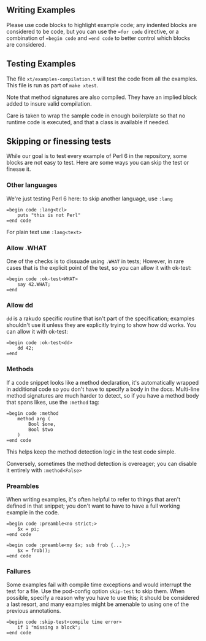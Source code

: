 ## Writing Examples

Please use code blocks to highlight example code; any indented blocks
are considered to be code, but you can use the `=for code` directive, or a
combination of `=begin code` and `=end code` to better control which
blocks are considered.

## Testing Examples

The file `xt/examples-compilation.t` will test the code from all the
examples. This file is run as part of `make xtest`.

Note that method signatures are also compiled. They have an implied block
added to insure valid compilation.

Care is taken to wrap the sample code in enough boilerplate so that no
runtime code is executed, and that a class is available if needed.

## Skipping or finessing tests

While our goal is to test every example of Perl 6 in the repository, some
blocks are not easy to test. Here are some ways you can skip the test or
finesse it.

### Other languages

We're just testing Perl 6 here: to skip another language, use `:lang`

    =begin code :lang<tcl>
        puts "this is not Perl"
    =end code

For plain text use `:lang<text>`

### Allow .WHAT

One of the checks is to dissuade using `.WHAT` in tests; However, in rare
cases that is the explicit point of the test, so you can allow it with ok-test:

    =begin code :ok-test<WHAT>
        say 42.WHAT;
    =end

### Allow dd

`dd` is a rakudo specific routine that isn't part of the specification; examples
shouldn't use it unless they are explicitly trying to show how dd works.
You can allow it with ok-test:

    =begin code :ok-test<dd>
        dd 42;
    =end

### Methods

If a code snippet looks like a method declaration, it's automatically
wrapped in additional code so you don't have to specify a body in the docs.
Multi-line method signatures are much harder to detect, so if you have a
method body that spans likes, use the `:method` tag:

    =begin code :method
        method arg (
            Bool $one,
            Bool $two
        )
    =end code

This helps keep the method detection logic in the test code simple.

Conversely, sometimes the method detection is overeager; you can disable it
entirely with `:method<False>`

### Preambles

When writing examples, it's often helpful to refer to things that aren't
defined in that snippet; you don't want to have to have a full working
example in the code.

    =begin code :preamble<no strict;>
        $x = pi;
    =end code

    =begin code :preamble<my $x; sub frob {...};>
        $x = frob();
    =end code

### Failures

Some examples fail with compile time exceptions and would interrupt the test
for a file. Use the pod-config option `skip-test` to skip them. When possible,
specify a reason why you have to use this; it should be considered a last
resort, and many examples might be amenable to using one of the previous annotations.

    =begin code :skip-test<compile time error>
        if 1 "missing a block";
    =end code

